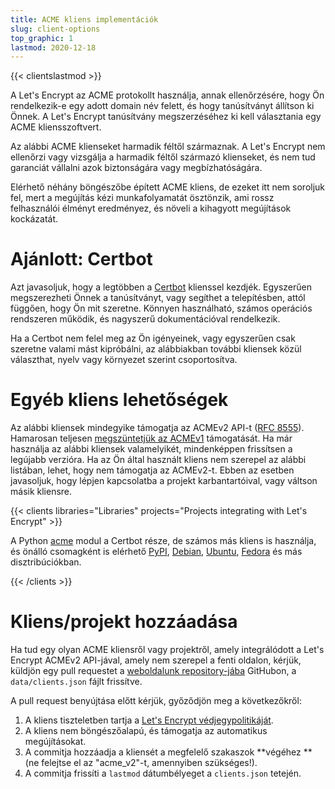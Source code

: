 ```yaml
---
title: ACME kliens implementációk
slug: client-options
top_graphic: 1
lastmod: 2020-12-18
---
```


{{< clientslastmod >}}

A Let's Encrypt az ACME protokollt használja, annak ellenőrzésére, hogy Ön rendelkezik-e egy adott domain név felett, és hogy tanúsítványt állítson ki Önnek. A Let's Encrypt tanúsítvány megszerzéséhez ki kell választania egy ACME kliensszoftvert.

Az alábbi ACME klienseket harmadik féltől származnak. A Let's Encrypt nem ellenőrzi vagy vizsgálja a harmadik féltől származó klienseket, és nem tud garanciát vállalni azok biztonságára vagy megbízhatóságára.

Elérhető néhány böngészőbe épített ACME kliens, de ezeket itt nem soroljuk fel, mert a megújítás kézi munkafolyamatát ösztönzik, ami rossz felhasználói élményt eredményez, és növeli a kihagyott megújítások kockázatát.

# Ajánlott: Certbot

Azt javasoljuk, hogy a legtöbben a [Certbot](https://certbot.eff.org/) klienssel kezdjék. Egyszerűen megszerezheti Önnek a tanúsítványt, vagy segíthet a telepítésben, attól függően, hogy Ön mit szeretne. Könnyen használható, számos operációs rendszeren működik, és nagyszerű dokumentációval rendelkezik.

Ha a Certbot nem felel meg az Ön igényeinek, vagy egyszerűen csak szeretne valami mást kipróbálni, az alábbiakban további kliensek közül választhat, nyelv vagy környezet szerint csoportosítva.

# Egyéb kliens lehetőségek

Az alábbi kliensek mindegyike támogatja az ACMEv2 API-t ([RFC 8555](https://tools.ietf.org/html/rfc8555)). Hamarosan teljesen [megszüntetjük az ACMEv1](https://community.letsencrypt.org/t/end-of-life-plan-for-acmev1/88430/) támogatását. Ha már használja az alábbi kliensek valamelyikét, mindenképpen frissítsen a legújabb verzióra. Ha az Ön által használt kliens nem szerepel az alábbi listában, lehet, hogy nem támogatja az ACMEv2-t. Ebben az esetben javasoljuk, hogy lépjen kapcsolatba a projekt karbantartóival, vagy váltson másik kliensre.

{{< clients libraries="Libraries" projects="Projects integrating with Let's Encrypt" >}}

A Python [acme](https://github.com/certbot/certbot/tree/master/acme) modul a Certbot része, de számos más kliens is használja, és önálló csomagként is elérhető [PyPI](https://pypi.python.org/pypi/acme), [Debian](https://packages.debian.org/search?keywords=python-acme), [Ubuntu](https://launchpad.net/ubuntu/+source/python-acme), [Fedora](https://bodhi.fedoraproject.org/updates/?packages=python-acme) és más disztribúciókban.

{{< /clients >}}

# Kliens/projekt hozzáadása

Ha tud egy olyan ACME kliensről vagy projektről, amely integrálódott a Let's Encrypt ACMEv2 API-jával, amely nem szerepel a fenti oldalon, kérjük, küldjön egy pull requestet a [weboldalunk repository-jába](https://github.com/letsencrypt/website/) GitHubon, a `data/clients.json` fájlt frissítve.

A pull request benyújtása előtt kérjük, győződjön meg a következőkről:

1. A kliens tiszteletben tartja a [Let's Encrypt védjegypolitikáját](/trademarks).
1. A kliens nem böngészőalapú, és támogatja az automatikus megújításokat.
1. A commitja hozzáadja a kliensét a megfelelő szakaszok **végéhez ** (ne felejtse el az "acme_v2"-t, amennyiben szükséges!).
1. A commitja frissíti a `lastmod` dátumbélyeget a `clients.json` tetején.
